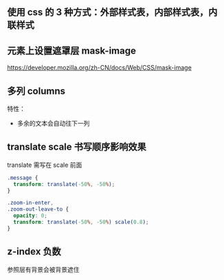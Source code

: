 ## 使用 css 的 3 种方式：外部样式表，内部样式表，内联样式

## 元素上设置遮罩层 mask-image

https://developer.mozilla.org/zh-CN/docs/Web/CSS/mask-image

## 多列 columns

特性：

- 多余的文本会自动往下一列

## translate scale 书写顺序影响效果

translate 需写在 scale 前面

```css
.message {
  transform: translate(-50%, -50%);
}

.zoom-in-enter,
.zoom-out-leave-to {
  opacity: 0;
  transform: translate(-50%, -50%) scale(0.8);
}
```

## z-index 负数

参照层有背景会被背景遮住
